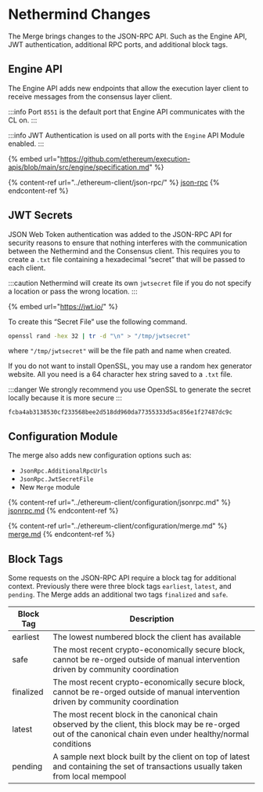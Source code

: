 # Nethermind Changes

The Merge brings changes to the JSON-RPC API. Such as the Engine API, JWT authentication, additional RPC ports, and
additional block tags.

## Engine API

The Engine API adds new endpoints that allow the execution layer client to receive messages from the consensus layer
client.

:::info
Port `8551` is the default port that Engine API communicates with the CL on.
:::

:::info
JWT Authentication is used on all ports with the `Engine` API Module enabled.
:::

{% embed url="https://github.com/ethereum/execution-apis/blob/main/src/engine/specification.md" %}

{% content-ref url="../ethereum-client/json-rpc/" %}
[json-rpc](../ethereum-client/json-rpc/)
{% endcontent-ref %}

## JWT Secrets

JSON Web Token authentication was added to the JSON-RPC API for security reasons to ensure that nothing interferes with
the communication between the Nethermind and the Consensus client. This requires you to create a `.txt` file containing
a hexadecimal “secret” that will be passed to each client.

:::caution
Nethermind will create its own `jwtsecret` file if you do not specify a location or pass the wrong location.
:::

{% embed url="https://jwt.io/" %}

To create this “Secret File” use the following command.

```bash
openssl rand -hex 32 | tr -d "\n" > "/tmp/jwtsecret"
```

where `"/tmp/jwtsecret"` will be the file path and name when created.

If you do not want to install OpenSSL, you may use a random hex generator website. All you need is a 64 character hex
string saved to a `.txt` file.

:::danger
We strongly recommend you use OpenSSL to generate the secret locally because it is more secure
:::

```
fcba4ab3138530cf233568bee2d518dd960da77355333d5ac856e1f27487dc9c
```

## Configuration Module

The merge also adds new configuration options such as:

* `JsonRpc.AdditionalRpcUrls`
* `JsonRpc.JwtSecretFile`
* New `Merge` module&#x20;

{% content-ref url="../ethereum-client/configuration/jsonrpc.md" %}
[jsonrpc.md](../ethereum-client/configuration/jsonrpc.md)
{% endcontent-ref %}

{% content-ref url="../ethereum-client/configuration/merge.md" %}
[merge.md](../ethereum-client/configuration/merge.md)
{% endcontent-ref %}

## Block Tags

Some requests on the JSON-RPC API require a block tag for additional context. Previously there were three block
tags `earliest`, `latest`, and `pending`. The Merge adds an additional two tags `finalized` and `safe`.

| Block Tag | Description                                                                                                                                                     |
|-----------|-----------------------------------------------------------------------------------------------------------------------------------------------------------------|
| earliest  | The lowest numbered block the client has available                                                                                                              |
| safe      | The most recent crypto-economically secure block, cannot be re-orged outside of manual intervention driven by community coordination                            |
| finalized | The most recent crypto-economically secure block, cannot be re-orged outside of manual intervention driven by community coordination                            |
| latest    | The most recent block in the canonical chain observed by the client, this block may be re-orged out of the canonical chain even under healthy/normal conditions |
| pending   | A sample next block built by the client on top of latest and containing the set of transactions usually taken from local mempool                                |
